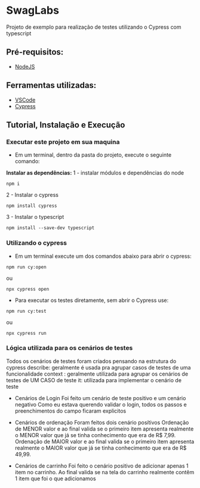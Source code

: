 # SwagLabs

Projeto de exemplo para realização de testes utilizando o Cypress com typescript

## Pré-requisitos:
- [NodeJS](https://nodejs.org/en/download/ "NodeJS")

## Ferramentas utilizadas:
- [VSCode](https://code.visualstudio.com/ "VSCode")
- [Cypress](https://www.npmjs.com/package/cypress "Cypress")
## Tutorial, Instalação e Execução

### Executar este projeto em sua maquina

* Em um terminal, dentro da pasta do projeto, execute o seguinte comando:

**Instalar as dependências:** 
1 - instalar módulos e dependências do node
```
npm i
```
2 - Instalar o cypress
```
npm install cypress
```
3 - Instalar o typescript
```
npm install --save-dev typescript
```
### Utilizando o cypress

* Em um terminal execute um dos comandos abaixo para abrir o cypress:
```
npm run cy:open 
```
ou
```
npx cypress open 
```
* Para executar os testes diretamente, sem abrir o Cypress use:
```
npm run cy:test 
```
ou
```
npx cypress run 
```

### Lógica utilizada para os cenários de testes
Todos os cenários de testes foram criados pensando na estrutura do cypress
 describe: geralmente é usada pra agrupar casos de testes de uma funcionalidade
   context : geralmente utilizada para agrupar os cenários de testes de UM CASO de teste
     it: utilizada para implementar o cenário de teste

* Cenários de Login
  Foi feito um cenário de teste positivo e um cenário negativo
  Como eu estava querendo validar o login, todos os passos e preenchimentos do campo ficaram explicitos

* Cenários de ordenação
 Foram feitos dois cenário posítivos
 Ordenação de MENOR valor e ao final valida se o primeiro item apresenta realmente o MENOR valor que já se tinha conhecimento que era de R$ 7,99.
 Ordenação de MAIOR valor e ao final valida se o primeiro item apresenta realmente o MAIOR valor que já se tinha conhecimento que era de R$ 49,99.

* Cenários de carrinho
 Foi feito o cenário positivo de adicionar apenas 1 item no carrinho. Ao final valida se na tela do carrinho realmente contêm 1 item que foi o que adicionamos
